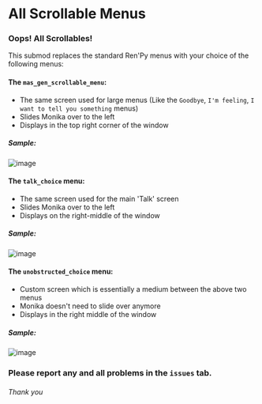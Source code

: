 # All Scrollable Menus
### Oops! All Scrollables!

This submod replaces the standard Ren'Py menus with your choice of the following menus:
#### The `mas_gen_scrollable_menu`:
- The same screen used for large menus (Like the `Goodbye`, `I'm feeling`, `I want to tell you something` menus)
- Slides Monika over to the left
- Displays in the top right corner of the window

##### Sample:
![image](https://cdn.discordapp.com/attachments/609579661847953430/734161840271130684/screenshot0215.png)

#### The `talk_choice` menu:
- The same screen used for the main 'Talk' screen
- Slides Monika over to the left
- Displays on the right-middle of the window

##### Sample:
![image](https://cdn.discordapp.com/attachments/609579661847953430/734161839587459143/screenshot0214.png)

#### The `unobstructed_choice` menu:
- Custom screen which is essentially a medium between the above two menus
- Monika doesn't need to slide over anymore
- Displays in the right middle of the window

##### Sample:
![image](https://cdn.discordapp.com/attachments/609579661847953430/734161834810277948/screenshot0213.png)

### Please report any and all problems in the `issues` tab.
###### Thank you

